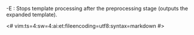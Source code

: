 -E
:   Stops template processing after the preprocessing stage (outputs the
expanded template).

<#
vim:ts=4:sw=4:ai:et:fileencoding=utf8:syntax=markdown
#>
